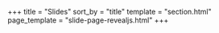 +++
title = "Slides"
sort_by = "title"
template = "section.html"
page_template = "slide-page-revealjs.html"
+++
